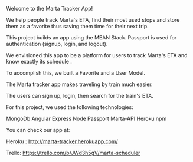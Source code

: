 Welcome to the Marta Tracker App!

We help people track Marta's ETA, find their most used stops and store them as a favorite thus saving them time for their next trip.

This project builds an app using the MEAN Stack. Passport is used for authentication (signup, login, and logout).

We envisioned this app to be a platform for users to track Marta's ETA and know exactly its schedule .

To accomplish this, we built a Favorite and a User Model.

The Marta tracker app makes traveling by train much easier.

The users can sign up, login, then search for the train's ETA.

For this project, we used the following technologies:

MongoDb
Angular
Express
Node
Passport
Marta-API
Heroku
npm

You can check our app at:

Heroku : http://marta-tracker.herokuapp.com/

Trello: https://trello.com/b/JWd3h5gV/marta-scheduler
